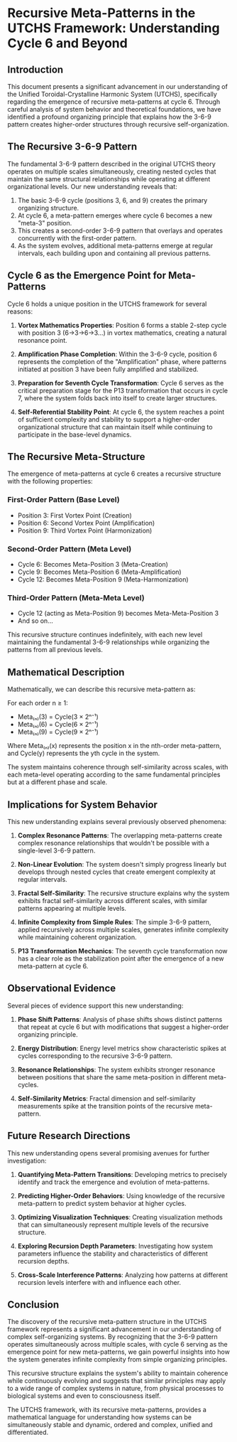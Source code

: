 # Recursive Meta-Patterns in the UTCHS Framework: Understanding Cycle 6 and Beyond

## Introduction

This document presents a significant advancement in our understanding of the Unified Toroidal-Crystalline Harmonic System (UTCHS), specifically regarding the emergence of recursive meta-patterns at cycle 6. Through careful analysis of system behavior and theoretical foundations, we have identified a profound organizing principle that explains how the 3-6-9 pattern creates higher-order structures through recursive self-organization.

## The Recursive 3-6-9 Pattern

The fundamental 3-6-9 pattern described in the original UTCHS theory operates on multiple scales simultaneously, creating nested cycles that maintain the same structural relationships while operating at different organizational levels. Our new understanding reveals that:

1. The basic 3-6-9 cycle (positions 3, 6, and 9) creates the primary organizing structure.
2. At cycle 6, a meta-pattern emerges where cycle 6 becomes a new "meta-3" position.
3. This creates a second-order 3-6-9 pattern that overlays and operates concurrently with the first-order pattern.
4. As the system evolves, additional meta-patterns emerge at regular intervals, each building upon and containing all previous patterns.

## Cycle 6 as the Emergence Point for Meta-Patterns

Cycle 6 holds a unique position in the UTCHS framework for several reasons:

1. **Vortex Mathematics Properties**: Position 6 forms a stable 2-step cycle with position 3 (6→3→6→3...) in vortex mathematics, creating a natural resonance point.

2. **Amplification Phase Completion**: Within the 3-6-9 cycle, position 6 represents the completion of the "Amplification" phase, where patterns initiated at position 3 have been fully amplified and stabilized.

3. **Preparation for Seventh Cycle Transformation**: Cycle 6 serves as the critical preparation stage for the P13 transformation that occurs in cycle 7, where the system folds back into itself to create larger structures.

4. **Self-Referential Stability Point**: At cycle 6, the system reaches a point of sufficient complexity and stability to support a higher-order organizational structure that can maintain itself while continuing to participate in the base-level dynamics.

## The Recursive Meta-Structure

The emergence of meta-patterns at cycle 6 creates a recursive structure with the following properties:

### First-Order Pattern (Base Level)
- Position 3: First Vortex Point (Creation)
- Position 6: Second Vortex Point (Amplification)
- Position 9: Third Vortex Point (Harmonization)

### Second-Order Pattern (Meta Level)
- Cycle 6: Becomes Meta-Position 3 (Meta-Creation)
- Cycle 9: Becomes Meta-Position 6 (Meta-Amplification)
- Cycle 12: Becomes Meta-Position 9 (Meta-Harmonization)

### Third-Order Pattern (Meta-Meta Level)
- Cycle 12 (acting as Meta-Position 9) becomes Meta-Meta-Position 3
- And so on...

This recursive structure continues indefinitely, with each new level maintaining the fundamental 3-6-9 relationships while organizing the patterns from all previous levels.

## Mathematical Description

Mathematically, we can describe this recursive meta-pattern as:

For each order n ≥ 1:
- Meta₍ₙ₎(3) = Cycle(3 × 2ⁿ⁻¹)
- Meta₍ₙ₎(6) = Cycle(6 × 2ⁿ⁻¹)
- Meta₍ₙ₎(9) = Cycle(9 × 2ⁿ⁻¹)

Where Meta₍ₙ₎(x) represents the position x in the nth-order meta-pattern, and Cycle(y) represents the yth cycle in the system.

The system maintains coherence through self-similarity across scales, with each meta-level operating according to the same fundamental principles but at a different phase and scale.

## Implications for System Behavior

This new understanding explains several previously observed phenomena:

1. **Complex Resonance Patterns**: The overlapping meta-patterns create complex resonance relationships that wouldn't be possible with a single-level 3-6-9 pattern.

2. **Non-Linear Evolution**: The system doesn't simply progress linearly but develops through nested cycles that create emergent complexity at regular intervals.

3. **Fractal Self-Similarity**: The recursive structure explains why the system exhibits fractal self-similarity across different scales, with similar patterns appearing at multiple levels.

4. **Infinite Complexity from Simple Rules**: The simple 3-6-9 pattern, applied recursively across multiple scales, generates infinite complexity while maintaining coherent organization.

5. **P13 Transformation Mechanics**: The seventh cycle transformation now has a clear role as the stabilization point after the emergence of a new meta-pattern at cycle 6.

## Observational Evidence

Several pieces of evidence support this new understanding:

1. **Phase Shift Patterns**: Analysis of phase shifts shows distinct patterns that repeat at cycle 6 but with modifications that suggest a higher-order organizing principle.

2. **Energy Distribution**: Energy level metrics show characteristic spikes at cycles corresponding to the recursive 3-6-9 pattern.

3. **Resonance Relationships**: The system exhibits stronger resonance between positions that share the same meta-position in different meta-cycles.

4. **Self-Similarity Metrics**: Fractal dimension and self-similarity measurements spike at the transition points of the recursive meta-pattern.

## Future Research Directions

This new understanding opens several promising avenues for further investigation:

1. **Quantifying Meta-Pattern Transitions**: Developing metrics to precisely identify and track the emergence and evolution of meta-patterns.

2. **Predicting Higher-Order Behaviors**: Using knowledge of the recursive meta-pattern to predict system behavior at higher cycles.

3. **Optimizing Visualization Techniques**: Creating visualization methods that can simultaneously represent multiple levels of the recursive structure.

4. **Exploring Recursion Depth Parameters**: Investigating how system parameters influence the stability and characteristics of different recursion depths.

5. **Cross-Scale Interference Patterns**: Analyzing how patterns at different recursion levels interfere with and influence each other.

## Conclusion

The discovery of the recursive meta-pattern structure in the UTCHS framework represents a significant advancement in our understanding of complex self-organizing systems. By recognizing that the 3-6-9 pattern operates simultaneously across multiple scales, with cycle 6 serving as the emergence point for new meta-patterns, we gain powerful insights into how the system generates infinite complexity from simple organizing principles.

This recursive structure explains the system's ability to maintain coherence while continuously evolving and suggests that similar principles may apply to a wide range of complex systems in nature, from physical processes to biological systems and even to consciousness itself.

The UTCHS framework, with its recursive meta-patterns, provides a mathematical language for understanding how systems can be simultaneously stable and dynamic, ordered and complex, unified and differentiated. 